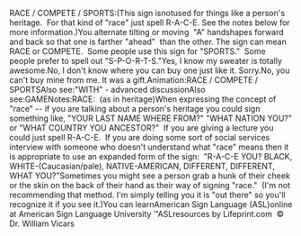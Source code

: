 RACE / COMPETE / SPORTS:(This sign isnotused for things like a person's heritage.  For that kind of 
  "race" just spell R-A-C-E. See the notes below for more 
	information.)You alternate tilting or moving  "A" handshapes forward and 
back so that one is farther "ahead"  than the other. The sign can mean RACE 
or COMPETE.  Some people use this sign for "SPORTS."  Some people 
prefer to spell out "S-P-O-R-T-S."Yes, I know my sweater 
is totally awesome.No, I don't 
			know where you can buy one just like it. Sorry.No, you can't buy mine from me. It was a gift.Animation:RACE / COMPETE / SPORTSAlso see:"WITH" - advanced discussionAlso see:GAMENotes:RACE:  (as in 
  heritage)When expressing the concept of "race" -- if you are talking about a person's 
  heritage you could sign something like, "YOUR LAST NAME WHERE FROM?" "WHAT 
  NATION YOU?" or "WHAT COUNTRY YOU ANCESTOR?"  If you are giving a lecture you 
  could just spell R-A-C-E.  If you are doing some sort of social services 
  interview with someone who doesn't understand what "race" means then it is 
  appropriate to use an expanded form of the sign:  "R-A-C-E YOU? BLACK, 
  WHITE-(Caucasian/pale), NATIVE-AMERICAN, DIFFERENT, DIFFERENT, WHAT YOU?"Sometimes you might see a person grab a hunk of their cheek or the skin on 
	the back of their hand as their way of signing "race."  (I'm not 
	recommending that method. I'm simply telling you it is "out there" so you'll 
	recognize it if you see it.)You can learnAmerican Sign Language (ASL)online at American Sign Language University ™ASLresources by Lifeprint.com  ©  Dr. William Vicars
